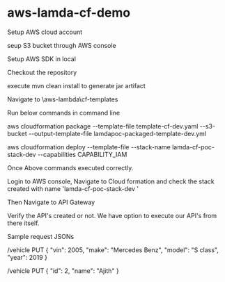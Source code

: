 # aws-lamda-cf-demo

Setup AWS cloud account

seup S3 bucket through AWS console

Setup AWS SDK in local

Checkout the repository

execute mvn clean install to generate jar artifact

Navigate to \aws-lambda\cf-templates

Run below commands in command line

aws cloudformation package --template-file template-cf-dev.yaml --s3-bucket <aws-s3-bucket-name> --output-template-file lamdapoc-packaged-template-dev.yml

aws cloudformation deploy --template-file <File path of lamdapoc-packaged-template-dev.yml> --stack-name lamda-cf-poc-stack-dev --capabilities CAPABILITY_IAM

Once Above commands executed correctly.

Login to AWS console, Navigate to Cloud formation and check the stack created with name 'lamda-cf-poc-stack-dev '

Then Navigate to API Gateway

Verify the API's created or not. We have option to execute our API's from there itself.

Sample request JSONs

/vehicle PUT
{
    "vin": 2005,
    "make": "Mercedes Benz",
	"model": "S class",
    "year": 2019
}


/vehicle PUT
{
    "id": 2,
    "name": "Ajith"
}
